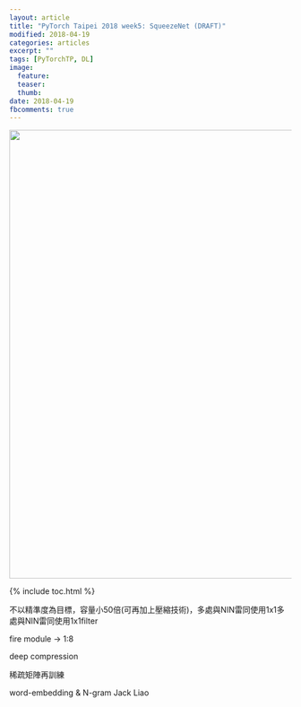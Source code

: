 ```yaml
---
layout: article
title: "PyTorch Taipei 2018 week5: SqueezeNet (DRAFT)"
modified: 2018-04-19
categories: articles
excerpt: ""
tags: [PyTorchTP, DL]
image:
  feature:
  teaser:
  thumb:
date: 2018-04-19
fbcomments: true
---
```

<img src="" width="800">

{% include toc.html %}

不以精準度為目標，容量小50倍(可再加上壓縮技術)，多處與NIN雷同使用1x1多處與NIN雷同使用1x1filter

fire module → 1:8

deep compression

稀疏矩陣再訓練


word-embedding & N-gram
Jack Liao
